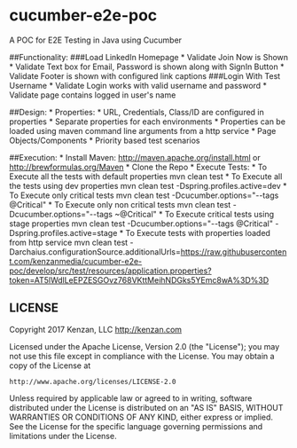 # cucumber-e2e-poc
A POC for E2E Testing in Java using Cucumber 

##Functionality:
###Load LinkedIn Homepage
    * Validate Join Now is Shown
    * Validate Text box for Email, Password is shown along with SignIn Button
    * Validate Footer is shown with configured link captions
###Login With Test Username
    * Validate Login works with valid username and password
    * Validate page contains logged in user's name

##Design:
    * Properties:
        * URL, Credentials, Class/ID are configured in properties
        * Separate properties for each environments
        * Properties can be loaded using maven command line arguments from a http service
    * Page Objects/Components
    * Priority based test scenarios

##Execution:
    * Install Maven:
        http://maven.apache.org/install.html or http://brewformulas.org/Maven
    * Clone the Repo
    * Execute Tests:
        * To Execute all the tests with default properties
            mvn clean test
        * To Execute all the tests using dev properties
            mvn clean test -Dspring.profiles.active=dev
        * To Execute only critical tests
            mvn clean test -Dcucumber.options="--tags @Critical"
        * To Execute only non critical tests
            mvn clean test -Dcucumber.options="--tags ~@Critical"
        * To Execute critical tests using stage properties
            mvn clean test -Dcucumber.options="--tags @Critical" -Dspring.profiles.active=stage
        * To Execute tests with properties loaded from http service
            mvn clean test -Darchaius.configurationSource.additionalUrls=https://raw.githubusercontent.com/kenzanmedia/cucumber-e2e-poc/develop/src/test/resources/application.properties?token=AT5lWdlLeEPZESGOvz768VKttMeihNDGks5YEmc8wA%3D%3D

 ## LICENSE
Copyright 2017 Kenzan, LLC <http://kenzan.com>
 
Licensed under the Apache License, Version 2.0 (the "License");
you may not use this file except in compliance with the License.
You may obtain a copy of the License at
 
    http://www.apache.org/licenses/LICENSE-2.0
 
Unless required by applicable law or agreed to in writing, software
distributed under the License is distributed on an "AS IS" BASIS,
WITHOUT WARRANTIES OR CONDITIONS OF ANY KIND, either express or implied.
See the License for the specific language governing permissions and
limitations under the License.